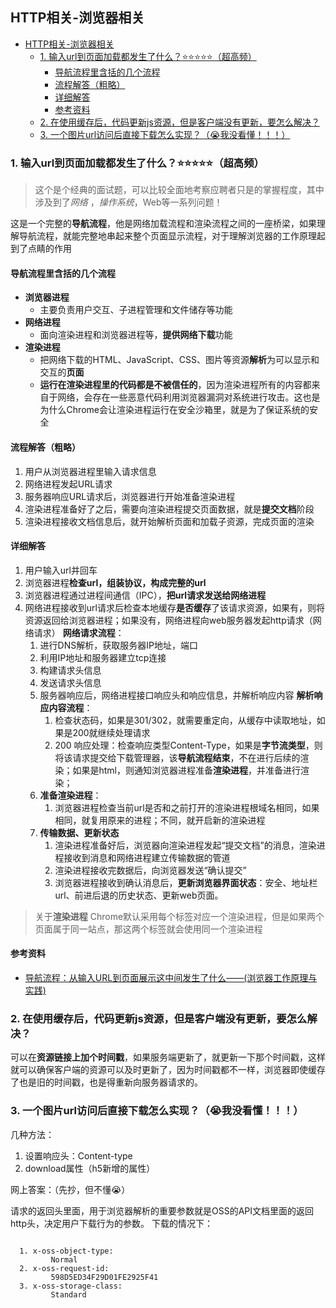 ## HTTP相关-浏览器相关

<!-- TOC -->

- [HTTP相关-浏览器相关](#http相关-浏览器相关)
  - [1. 输入url到页面加载都发生了什么？:star::star::star::star::star:（超高频）](#1-输入url到页面加载都发生了什么starstarstarstarstar超高频)
    - [导航流程里含括的几个流程](#导航流程里含括的几个流程)
    - [流程解答（粗略）](#流程解答粗略)
    - [详细解答](#详细解答)
    - [参考资料](#参考资料)
  - [2. 在使用缓存后，代码更新js资源，但是客户端没有更新，要怎么解决？](#2-在使用缓存后代码更新js资源但是客户端没有更新要怎么解决)
  - [3. 一个图片url访问后直接下载怎么实现？（:sob:我没看懂！！！）](#3-一个图片url访问后直接下载怎么实现sob我没看懂)

<!-- /TOC -->

### 1. 输入url到页面加载都发生了什么？:star::star::star::star::star:（超高频）
> 这个是个经典的面试题，可以比较全面地考察应聘者只是的掌握程度，其中涉及到了*网络*
，*操作系统*，Web等一系列问题！

这是一个完整的**导航流程**，他是网络加载流程和渲染流程之间的一座桥梁，如果理解导航流程，就能完整地串起来整个页面显示流程，对于理解浏览器的工作原理起到了点睛的作用

#### 导航流程里含括的几个流程
- **浏览器进程**
  - 主要负责用户交互、子进程管理和文件储存等功能
- **网络进程**
  - 面向渲染进程和浏览器进程等，**提供网络下载**功能
- **渲染进程**
  - 把网络下载的HTML、JavaScript、CSS、图片等资源**解析**为可以显示和交互的**页面**
  - **运行在渲染进程里的代码都是不被信任的**，因为渲染进程所有的内容都来自于网络，会存在一些恶意代码利用浏览器漏洞对系统进行攻击。这也是为什么Chrome会让渲染进程运行在安全沙箱里，就是为了保证系统的安全
  
#### 流程解答（粗略）

1. 用户从浏览器进程里输入请求信息
2. 网络进程发起URL请求
3. 服务器响应URL请求后，浏览器进行开始准备渲染进程
4. 渲染进程准备好了之后，需要向渲染进程提交页面数据，就是**提交文档**阶段
5. 渲染进程接收文档信息后，就开始解析页面和加载子资源，完成页面的渲染

#### 详细解答
1. 用户输入url并回车
2. 浏览器进程**检查url，组装协议，构成完整的url**
3. 浏览器进程通过进程间通信（IPC），**把url请求发送给网络进程**
4. 网络进程接收到url请求后检查本地缓存**是否缓存**了该请求资源，如果有，则将资源返回给浏览器进程；如果没有，网络进程向web服务器发起http请求（网络请求）
   **网络请求流程**：
   1. 进行DNS解析，获取服务器IP地址，端口
   2. 利用IP地址和服务器建立tcp连接
   3. 构建请求头信息
   4. 发送请求头信息
   5. 服务器响应后，网络进程接口响应头和响应信息，并解析响应内容
      **解析响应内容流程**：
        1. 检查状态码，如果是301/302，就需要重定向，从缓存中读取地址，如果是200就继续处理请求
        2. 200 响应处理：检查响应类型Content-Type，如果是**字节流类型**，则将该请求提交给下载管理器，该**导航流程结束**，不在进行后续的渲染；如果是html，则通知浏览器进程准备**渲染进程**，并准备进行渲染；
    6. **准备渲染进程**：
       1. 浏览器进程检查当前url是否和之前打开的渲染进程根域名相同，如果相同，就复用原来的进程；不同，就开启新的渲染进程
    7. **传输数据、更新状态**
       1. 渲染进程准备好后，浏览器向渲染进程发起“提交文档”的消息，渲染进程接收到消息和网络进程建立传输数据的管道
       2. 渲染进程接收完数据后，向浏览器发送“确认提交”
       3. 浏览器进程接收到确认消息后，**更新浏览器界面状态**：安全、地址栏url、前进后退的历史状态、更新web页面。

> 关于**渲染进程**
> Chrome默认采用每个标签对应一个渲染进程，但是如果两个页面属于同一站点，那这两个标签就会使用同一个渲染进程

#### 参考资料
- [导航流程：从输入URL到页面展示这中间发生了什么——(浏览器工作原理与实践)](https://blog.poetries.top/browser-working-principle/guide/part1/lesson04.html)
### 2. 在使用缓存后，代码更新js资源，但是客户端没有更新，要怎么解决？

可以在**资源链接上加个时间戳**，如果服务端更新了，就更新一下那个时间戳，这样就可以确保客户端的资源可以及时更新了，因为时间戳都不一样，浏览器即使缓存了也是旧的时间戳，也是得重新向服务器请求的。

### 3. 一个图片url访问后直接下载怎么实现？（:sob:我没看懂！！！）

几种方法：
1. 设置响应头：Content-type
2. download属性（h5新增的属性）

网上答案：（先抄，但不懂:sob:）

请求的返回头里面，用于浏览器解析的重要参数就是OSS的API文档里面的返回http头，决定用户下载行为的参数。
下载的情况下：
```

  1. x-oss-object-type:
         Normal
  2. x-oss-request-id:
         598D5ED34F29D01FE2925F41
  3. x-oss-storage-class:
         Standard
```
